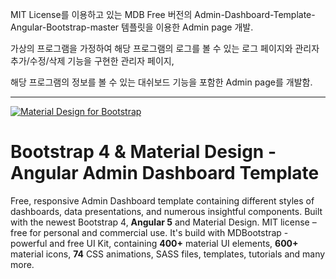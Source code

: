 MIT License를 이용하고 있는 MDB Free 버전의 Admin-Dashboard-Template-Angular-Bootstrap-master 템플릿을 이용한 Admin page 개발.

가상의 프로그램을 가정하여 해당 프로그램의 로그를 볼 수 있는 로그 페이지와 관리자 추가/수정/삭제 기능을 구현한 관리자 페이지,

해당 프로그램의 정보를 볼 수 있는 대쉬보드 기능을 포함한 Admin page를 개발함.

---------------------------------------------------------------------------------------------------

[![Material Design for Bootstrap](https://mdbootstrap.com/wp-content/uploads/2018/03/admin-angular.png)](https://mdbootstrap.com/freebies/angular-admin-dashboard-template-angular-5-material-design/)

# Bootstrap 4 & Material Design - Angular Admin Dashboard Template

Free, responsive Admin Dashboard template containing different styles of dashboards, data presentations, and numerous insightful components. Built with the newest Bootstrap 4, **Angular 5** and Material Design. MIT license – free for personal and commercial use. It's build with MDBootstrap - powerful and free UI Kit, containing **400+** material UI elements, **600+** material icons, **74** CSS animations, SASS files, templates, tutorials and many more.

